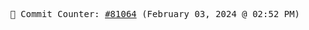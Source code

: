 <p align="center">
    <samp>
        📮 Commit Counter: <a href="https://github.com/Javascript-void0/Javascript-void0/commits/main">#81064</a> (February 03, 2024 @ 02:52 PM)
    </samp>
</p>